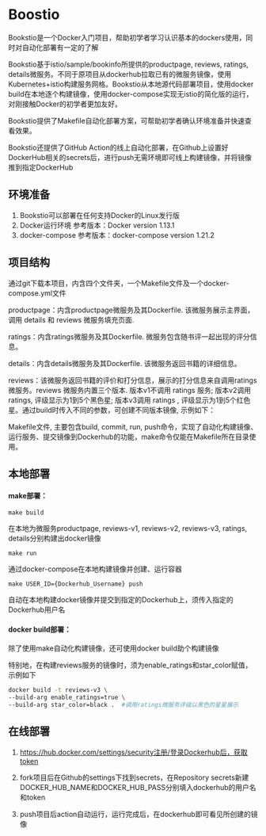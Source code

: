 # Boostio

Bookstio是一个Docker入门项目，帮助初学者学习认识基本的dockers使用，同时对自动化部署有一定的了解

Bookstio基于istio/sample/bookinfo所提供的productpage, reviews, ratings, details微服务。不同于原项目从dockerhub拉取已有的微服务镜像，使用Kubernetes+istio构建服务网格。Bookstio从本地源代码部署项目，使用docker build在本地逐个构建镜像，使用docker-compose实现无istio的简化版的运行，对刚接触Docker的初学者更加友好。

Bookstio提供了Makefile自动化部署方案，可帮助初学者确认环境准备并快速查看效果。

Bookstio还提供了GitHub Action的线上自动化部署，在Github上设置好DockerHub相关的secrets后，进行push无需环境即可线上构建镜像，并将镜像推到指定DockerHub

## 环境准备

1. Bookstio可以部署在任何支持Docker的Linux发行版
2. Docker运行环境	参考版本：Docker version 1.13.1
3. docker-compose	参考版本：docker-compose version 1.21.2



## 项目结构

通过git下载本项目，内含四个文件夹，一个Makefile文件及一个docker-compose.yml文件

productpage：内含productpage微服务及其Dockerfile. 该微服务展示主界面，调用 details 和 reviews 微服务填充页面. 

ratings：内含ratings微服务及其Dockerfile. 微服务包含随书评一起出现的评分信息。

details：内含details微服务及其Dockerfile. 该微服务返回书籍的详细信息。

reviews：该微服务返回书籍的评价和打分信息，展示的打分信息来自调用ratings微服务。reviews 微服务内置三个版本. 版本v1不调用 ratings 服务; 版本v2调用 ratings, 评级显示为1到5个黑色星; 版本v3调用 ratings , 评级显示为1到5个红色星。通过build时传入不同的参数，可创建不同版本镜像, 示例如下：

Makefile文件, 主要包含build, commit, run, push命令，实现了自动化构建镜像、运行服务、提交镜像到Dockerhub的功能，make命令仅能在Makefile所在目录使用。



## 本地部署



#### make部署：

```shell 
make build 
```

在本地为微服务productpage, reviews-v1, reviews-v2, reviews-v3, ratings, details分别构建出docker镜像

```shell
make run
```

通过docker-compose在本地构建镜像并创建、运行容器

```shell
make USER_ID={Dockerhub_Username} push
```

自动在本地构建docker镜像并提交到指定的Dockerhub上，须传入指定的Dockerhub用户名



#### docker build部署：

除了使用make自动化构建镜像，还可使用docker build助个构建镜像

特别地，在构建reviews服务的镜像时，须为enable_ratings和star_color赋值，示例如下

```bash
docker build -t reviews-v3 \
--build-arg enable_ratings=true \
--build-arg star_color=black .  #调用ratings微服务评级以黑色的星星展示
```



## 在线部署

1. https://hub.docker.com/settings/security注册/登录Dockerhub后，获取token

2. fork项目后在Github的settings下找到secrets，在Repository secrets新建DOCKER_HUB_NAME和DOCKER_HUB_PASS分别填入dockerhub的用户名和token
3. push项目后action自动运行，运行完成后，在dockerhub即可看见所创建的镜像